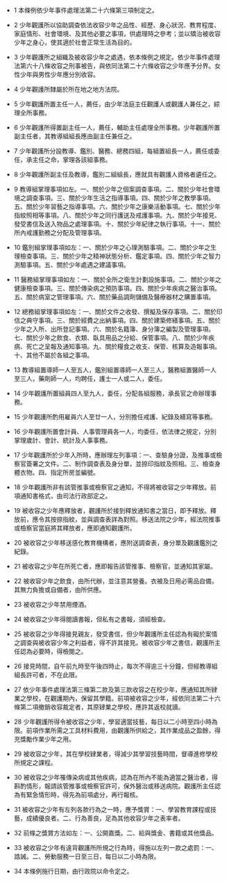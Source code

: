 * 1 本條例依少年事件處理法第二十六條第三項制定之。

* 2 少年觀護所以協助調查依法收容少年之品性、經歷、身心狀況、教育程度、家庭情形、社會環境、及其他必要之事項，供處理時之參考；並以矯治被收容少年之身心，使其適於社會正常生活為目的。

* 3 少年觀護所之組織及被收容少年之處遇，依本條例之規定。依少年事件處理法第六十八條收容之刑事被告，與依同法第二十六條收容之少年應予分界。女性少年與男性少年應分別收容。

* 4 少年觀護所隸屬於所在地之地方法院。

* 5 少年觀護所置主任一人，薦任，由少年法庭主任觀護人或觀護人兼任之，綜理全所事務。

* 6 少年觀護所得置副主任一人，薦任，輔助主任處理全所事務。少年觀護所置副主任者，其教導組組長應由副主任兼任之。

* 7 少年觀護所分設教導、鑑別、醫務、總務四組，每組置組長一人，薦任或委任，承主任之命，掌理各該組事務。

* 8 少年觀護所副主任及教導，鑑別二組組長，應就具有觀護人資格者遴任之。

* 9 教導組掌理事項如左。一、關於少年之個案調查事項。二、關於少年社會環境之調查事項。三、關於少年生活之指導事項。四、關於少年之教學事項。五、關於少年習藝之指導事項。六、關於少年之康樂活動事項。七、關於少年指紋照相等事項。八、關於少年之同行護送及戒護事項。九、關於少年接見、發受書信及送入物品之處理事項。十、關於少年紀律之執行事項。十一、關於所內戒護勤務之分配及管理事項。

* 10 鑑別組掌理事項如左：一、關於少年之心理測驗事項。二、關於少年之生理檢查事項。三、關於少年之精神狀態分析、鑑定事項。四、關於少年之智力測驗事項。五、關於少年處遇之建議事項。

* 11 醫務組掌理事項如左：一、關於全所之衛生計劃設施事項。二、關於少年之健康檢查事項。三、關於傳染病之預防事項。四、關於少年疾病之醫治事項。五、關於病室之管理事項。六、關於藥品調劑儲備及醫療器材之購置事項。

* 12 總務組掌理事項如左：一、關於文件之收發、撰擬及保存事項。二、關於印信之典守事項。三、關於經費之出納事項。四、關於建築修繕事項。五、關於少年之入所、出所登記事項。六、關於名籍簿、身分簿之編製及管理事項。七、關於少年之飲食、衣類、臥具用品之分給、保管事項。八、關於少年疾病、死亡之呈報及通知事項。九、關於糧食之收支、保管、核算及造報事項。十、其他不屬於各組之事項。

* 13 教導組置導師一人至五人，鑑別組置導師一人至三人，醫務組置醫師一人至三人，藥劑師一人，均聘任，護士一人或二人，委任。

* 14 少年觀護所置組員四人至九人，委任，分配各組服務，承長官之命辦理事務。

* 15 少年觀護所酌用雇員六人至廿一人，分別擔任戒護、紀錄及繕寫等事務。

* 16 少年觀護所置會計員、人事管理員各一人，均委任，依法律之規定，分別掌理歲計、會計、統計及人事事務。

* 17 少年觀護所於少年入所時，應辦理左列事項：一、查驗身分證，及推事或檢察官簽署之文件。二、制作調查表及身分單，並捺印指紋及照相。三、檢查身體衣物。四、指定所房並編號。

* 18 少年觀護所非有該管推事或檢察官之通知，不得將被收容之少年釋放。前項通知書格式，由司法行政部定之。

* 19 被收容之少年應釋放者，觀護所於接到釋放通知書之當日，即予釋放。釋放前，應令其按捺指紋，並與調查表詳為對照。移送法院之少年，經法院推事或檢察官當庭將其釋放者，應即通知觀護所。

* 20 被收容之少年移送感化教育機構者，應附送調查表，身分單及觀護鑑別之紀錄。

* 21 被收容之少年在所死亡者，應即報告該管推事、檢察官，並通知其家屬。

* 22 被收容少年之飲食，由所代辦，並注意其營養。衣被及日用必需品自備，其無力負擔或自備者，由所供應。

* 23 被收容之少年禁用煙酒。

* 24 被收容之少年得閱讀書報，但私有之書報，須經檢查。

* 25 被收容之少年得接見親友，發受書信，但少年觀護所主任認為有礙於案情之調查與被收容少年之利益者，得不許其接見。被收容少年之書信，觀護所主任認為必要時，得檢閱之。

* 26 接見時間，自午前九時至午後四時止，每次不得逾三十分鐘，但經教導組組長許可者，不在此限。

* 27 依少年事件處理法第三條第二款及第三款收容之在校少年，應通知其所肄業之學校，在觀護期內，保留其學籍。前項被收容之少年，經依同法第二十六條第二項撤銷收容裁定者，其原肄業之學校，應許其返校就讀。

* 28 少年觀護所得令被收容之少年，學習適當技藝，每日以二小時至四小時為限。前項作業所需之工具材料費用，由觀護所供給之，其作業成品之盈餘，得充獎勵作業少年之用。

* 29 被收容之少年，其在學校肄業者，得減少其學習技藝時間，督導進修學校所規定之課程。

* 30 被收容之少年罹傳染病或其他疾病，認為在所內不能為適當之醫治者，得斟酌情形，報請該管推事或檢察官許可，保外醫治或移送病院。觀護所主任認為有緊急情形時，得先為前項處分，再行報核。

* 31 被收容之少年有左列各款行為之一時，應予獎賞：一、學習教育課程或技藝，成績優良者。二、行為善良，足為其他收容少年之表率者。

* 32 前條之獎賞方法如左：一、公開嘉獎。二、給與獎金、書籍或其他獎品。

* 33 被收容之少年有違背觀護所所規之行為時，得施以左列一款之處罰：一、誥誡。二、勞動服務一日至三日，每日以二小時為限。

* 34 本條例施行日期，由行政院以命令定之。

